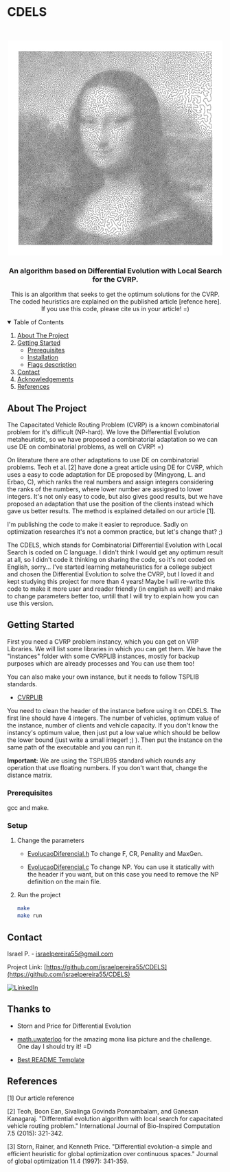 # CDELS

<!-- PROJECT LOGO -->
<br />
<p align="center">
  <a href="https://github.com/israelpereira55/MDVRPTW-Solomon">
    <img src="images/mona-lisa100K.gif" alt="Logo" width="500" height="500">
  </a>

  <h3 align="center">An algorithm based on Differential Evolution with Local Search for the CVRP.</h3>

  <p align="center">
    This is  an algorithm that seeks to get the optimum solutions for the CVRP. 
    <br />
    The coded heuristics are explained on the published article [refence here]. If you use this code, please cite us in your article! =)
    <br />
  </p>
</p>



<!-- TABLE OF CONTENTS -->
<details open="open">
  <summary>Table of Contents</summary>
  <ol>
    <li>
      <a href="#about-the-project">About The Project</a>
    </li>
    <li>
      <a href="#getting-started">Getting Started</a>
      <ul>
        <li><a href="#prerequisites">Prerequisites</a></li>
        <li><a href="#installation">Installation</a></li>
        <li><a href="#flags-description">Flags description</a></li>
      </ul>
    </li>
    <li><a href="#contact">Contact</a></li>
    <li><a href="#acknowledgements">Acknowledgements</a></li>
    <li><a href="#references">References</a></li>
  </ol>
</details>



<!-- ABOUT THE PROJECT -->
## About The Project

The Capacitated Vehicle Routing Problem (CVRP) is a known combinatorial problem for it's difficult (NP-hard). We love the Differential Evolution metaheuristic, so we have proposed a combinatorial adaptation so we can use DE on combinatorial problems, as well on CVRP! =)

On literature there are other adaptations to use DE on combinatorial problems. Teoh et al. [2] have done a great article using DE for CVRP, which uses a easy to code adaptation for DE proposed by (Mingyong,  L.  and  Erbao,  C), which ranks the real numbers and assign integers considering the ranks of the numbers, where lower number are assigned to lower integers. It's not only easy to code, but also gives good results, but we have proposed an adaptation that use the position of the clients instead which gave us better results. The method is explained detailed on our article [1].

I'm publishing the code to make it easier to reproduce. Sadly on optimization researches it's not a common practice, but let's change that? ;)



The CDELS, which stands for Combinatorial Differential Evolution with Local Search is coded on C language. I didn't think I would get any optimum result at all, so I didn't code it thinking on sharing the code, so it's not coded on English, sorry... 
I've started learning metaheuristics for a college subject and chosen the Differential Evolution to solve the CVRP, but I loved it and kept studying this project for more than 4 years!
Maybe I will re-write this code to make it more user and reader friendly (in english as well!) and make to change parameters better too, untill that I will try to explain how you can use this version.
 



<!-- GETTING STARTED -->
## Getting Started

First you need a CVRP problem instancy, which you can get on VRP Libraries.
We will list some libraries in which you can get them. We have the "instances" folder with some CVRPLIB instances, mostly for backup purposes which are already processes and You can use them too!

You can also make your own instance, but it needs to follow TSPLIB standards. 

* [CVRPLIB](http://vrp.atd-lab.inf.puc-rio.br/)


You need to clean the header of the instance before using it on CDELS.
The first line should have 4 integers. The number of vehicles, optimum value of the instance, number of clients
and vehicle capacity. If you don't know the instancy's optimum value, then just put a low value which should be
bellow the lower bound (just write a small integer! ;) ). Then put the instance on the same path of the executable and you can run it.

**Important:** We are using the TSPLIB95 standard which rounds any operation that use floating numbers. If you don't want that, change the distance matrix.


### Prerequisites

gcc and make.


### Setup

1. Change the parameters
    * [EvolucaoDiferencial.h](https://github.com/israelpereira55/CDELS/blob/main/HeadED/EvolucaoDiferencial.h)
      To change F, CR, Penality and MaxGen.

    * [EvolucaoDiferencial.c](https://github.com/israelpereira55/CDELS/tree/main/Combinatoria)
      To change NP. You can use it statically with the header if you want, but on this case you need to remove the NP definition on the main file.

2. Run the project
   ```sh
   make
   make run
   ```



<!-- USAGE EXAMPLES 
### Parameters description

WIP!
-->

<!-- CONTACT -->
## Contact

Israel P. - israelpereira55@gmail.com

Project Link: [https://github.com/israelpereira55/CDELS](https://github.com/israelpereira55/CDELS)

[![LinkedIn][linkedin-shield]][linkedin-url]




<!-- ACKNOWLEDGEMENTS  -->
## Thanks to
* Storn and Price for Differential Evolution

* [math.uwaterloo](https://www.math.uwaterloo.ca/tsp/index.html) for the amazing mona lisa picture and the challenge. One day I should try it! =D

* [Best README Template](https://github.com/othneildrew/Best-README-Template)



## References

[1] Our article reference

[2] Teoh, Boon Ean, Sivalinga Govinda Ponnambalam, and Ganesan Kanagaraj. "Differential evolution algorithm with local search for capacitated vehicle routing problem." International Journal of Bio-Inspired Computation 7.5 (2015): 321-342.

[3] Storn, Rainer, and Kenneth Price. "Differential evolution–a simple and efficient heuristic for global optimization over continuous spaces." Journal of global optimization 11.4 (1997): 341-359.




<!-- MARKDOWN LINKS & IMAGES -->
<!-- https://www.markdownguide.org/basic-syntax/#reference-style-links -->
[linkedin-shield]: https://img.shields.io/badge/-LinkedIn-black.svg?style=for-the-badge&logo=linkedin&colorB=555
[linkedin-url]: https://www.linkedin.com/in/israel-souza-06737118b/
[product-screenshot]: images/screenshot.png
